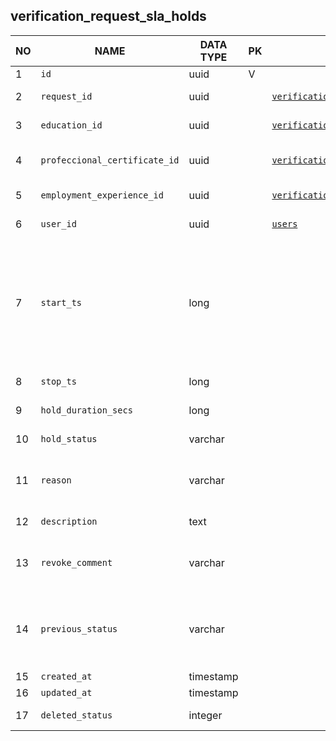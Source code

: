 verification_request_sla_holds
----------------------------


NO | NAME | DATA TYPE | PK | FK | DESCRIPTION  | COMMENTS          
---|------|-----------|----|----|--------------|----------
1|`id` | uuid | V |  | autogen | 
2|`request_id` | uuid |  | [`verification_requests`](verification_requests.md) | VR that caused this hold | 
3|`education_id` | uuid |  | [`verification_request_education`](verification_request_education.md) | Education record that caused a hold | 
4|`profeccional_certificate_id` | uuid |  | [`verification_request_professional_certificates`](verification_request_professional_certificates.md) | Professional certificate record that caused a hold | 
5|`employment_experience_id` | uuid |  | [`verification_request_employment`](verification_request_employment.md) | Employment record that caused a hold | 
6|`user_id` | uuid |  | [`users`](users.md) | User that created a hold | 
7|`start_ts` | long |  |  | unix epoch (ms since 1 jan 1970) | DK: regular timestamps can be used instead of unix epoch. But regular timestamps must always be stored in UTC
8|`stop_ts` | long |  |  | unix epoch (ms since 1 jan 1970) | 
9|`hold_duration_secs` | long |  |  | Hold duration in seconds | 
10|`hold_status` | varchar |  |  | one of: on_hold, in_progress | 
11|`reason` | varchar |  |  | Arbitrary string e.g. 'Educational institute does not respond' | 
12|`description` | text |  |  | Detailed description of the hold | 
13|`revoke_comment` | varchar |  |  | Arbitrary string - a description of how/why the hold was revoked | 
14|`previous_status` | varchar |  |  | Previous status of verification_request, that is, the status of VR at the moment when the hold was created | 
15|`created_at` | timestamp |  |  |  | 
16|`updated_at` | timestamp |  |  |  | 
17|`deleted_status` | integer |  |  | 0 - active record, 1 - deleted record. | 
